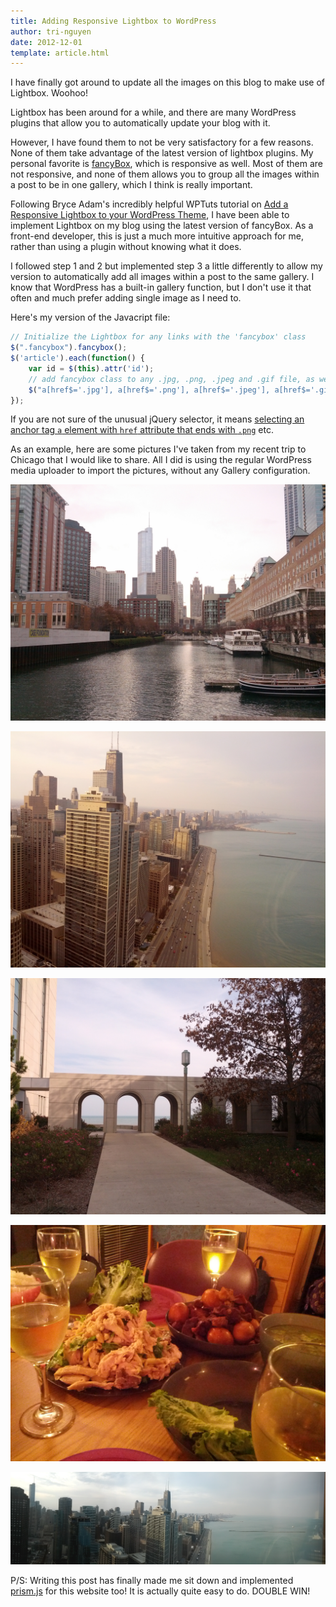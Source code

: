 ```yaml
---
title: Adding Responsive Lightbox to WordPress
author: tri-nguyen
date: 2012-12-01
template: article.html
---
```


I have finally got around to update all the images on this blog to make use of Lightbox. Woohoo!

Lightbox has been around for a while, and there are many WordPress plugins that allow you to automatically update your blog with it.

However, I have found them to not be very satisfactory for a few reasons. None of them take advantage of the latest version of lightbox plugins. My personal favorite is [fancyBox](http://fancyapps.com/fancybox/), which is responsive as well. Most of them are not responsive, and none of them allows you to group all the images within a post to be in one gallery, which I think is really important.

<span class="more"></span>

Following Bryce Adam's incredibly helpful WPTuts tutorial on [Add a Responsive Lightbox to your WordPress Theme](http://wp.tutsplus.com/tutorials/theme-development/add-a-responsive-lightbox-to-your-wordpress-theme/), I have been able to implement Lightbox on my blog using the latest version of fancyBox. As a front-end developer, this is just a much more intuitive approach for me, rather than using a plugin without knowing what it does.

I followed step 1 and 2 but implemented step 3 a little differently to allow my version to automatically add all images within a post to the same gallery. I know that WordPress has a built-in gallery function, but I don't use it that often and much prefer adding single image as I need to.

Here's my version of the Javacript file:

```javascript
// Initialize the Lightbox for any links with the 'fancybox' class
$(".fancybox").fancybox();
$('article').each(function() {
    var id = $(this).attr('id');
    // add fancybox class to any .jpg, .png, .jpeg and .gif file, as well as a rel attribute to denote that it belongs to a certain post
    $("a[href$='.jpg'], a[href$='.png'], a[href$='.jpeg'], a[href$='.gif']", this).attr('rel', id).addClass("fancybox");
});
```

If you are not sure of the unusual jQuery selector, it means [selecting an anchor tag `a` element with `href` attribute that ends with `.png`](http://stackoverflow.com/questions/303956/jquery-select-a-which-href-contains-some-string) etc.

As an example, here are some pictures I've taken from my recent trip to Chicago that I would like to share. All I did is using the regular WordPress media uploader to import the pictures, without any Gallery configuration.

![A walk along the Chicago River](chicago-river.jpg "A walk along the Chicago River")

![A view of Chicago and its waterfront from the 54th floor](chicago-waterfront.jpg "A view of Chicago and its waterfront from the 54th floor")

![Archway at Loyola University](loyola-archway.jpg "Archway at Loyola University")

![Thanksgiving Dinner Vietnamese style](thanksgiving-dinner-2012.jpg "Thanksgiving Dinner Vietnamese style")

![Panoramic view of Chicago](chicago-panorama.jpg "Panoramic view of Chicago")

P/S: Writing this post has finally made me sit down and implemented [prism.js](http://prismjs.com) for this website too! It is actually quite easy to do. DOUBLE WIN!